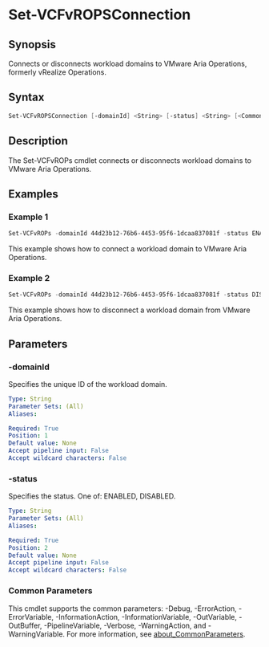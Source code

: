 # Set-VCFvROPSConnection

## Synopsis

Connects or disconnects workload domains to VMware Aria Operations, formerly vRealize Operations.

## Syntax

```powershell
Set-VCFvROPSConnection [-domainId] <String> [-status] <String> [<CommonParameters>]
```

## Description

The Set-VCFvROPs cmdlet connects or disconnects workload domains to VMware Aria Operations.

## Examples

### Example 1

```powershell
Set-VCFvROPs -domainId 44d23b12-76b6-4453-95f6-1dcaa837081f -status ENABLED
```

This example shows how to connect a workload domain to VMware Aria Operations.

### Example 2

```powershell
Set-VCFvROPs -domainId 44d23b12-76b6-4453-95f6-1dcaa837081f -status DISABLED
```

This example shows how to disconnect a workload domain from VMware Aria Operations.

## Parameters

### -domainId

Specifies the unique ID of the workload domain.

```yaml
Type: String
Parameter Sets: (All)
Aliases:

Required: True
Position: 1
Default value: None
Accept pipeline input: False
Accept wildcard characters: False
```

### -status

Specifies the status. One of: ENABLED, DISABLED.

```yaml
Type: String
Parameter Sets: (All)
Aliases:

Required: True
Position: 2
Default value: None
Accept pipeline input: False
Accept wildcard characters: False
```

### Common Parameters

This cmdlet supports the common parameters: -Debug, -ErrorAction, -ErrorVariable, -InformationAction, -InformationVariable, -OutVariable, -OutBuffer, -PipelineVariable, -Verbose, -WarningAction, and -WarningVariable. For more information, see [about_CommonParameters](http://go.microsoft.com/fwlink/?LinkID=113216).
